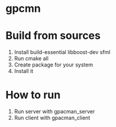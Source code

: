 # gpcmn

# Build from sources

1. Install build-essential libboost-dev sfml
2. Run cmake all
3. Create package for your system
4. Install it

# How to run

1. Run server with gpacman_server
2. Run client with gpacman_client
